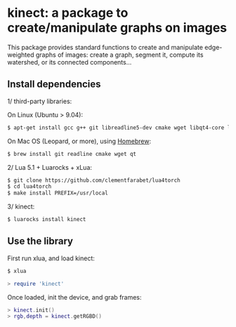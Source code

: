 # kinect: a package to create/manipulate graphs on images

This package provides standard functions to
create and manipulate edge-weighted graphs 
of images: create a graph, segment it, 
compute its watershed, or its connected
components...

## Install dependencies 

1/ third-party libraries:

On Linux (Ubuntu > 9.04):

``` sh
$ apt-get install gcc g++ git libreadline5-dev cmake wget libqt4-core libqt4-gui libqt4-dev
```

On Mac OS (Leopard, or more), using [Homebrew](http://mxcl.github.com/homebrew/):

``` sh
$ brew install git readline cmake wget qt
```

2/ Lua 5.1 + Luarocks + xLua:

``` sh
$ git clone https://github.com/clementfarabet/lua4torch
$ cd lua4torch
$ make install PREFIX=/usr/local
```

3/ kinect:

``` sh
$ luarocks install kinect
```

## Use the library

First run xlua, and load kinect:

``` sh
$ xlua
``` 

``` lua
> require 'kinect'
```

Once loaded, init the device, and grab frames:

``` lua
> kinect.init()
> rgb,depth = kinect.getRGBD()
```
